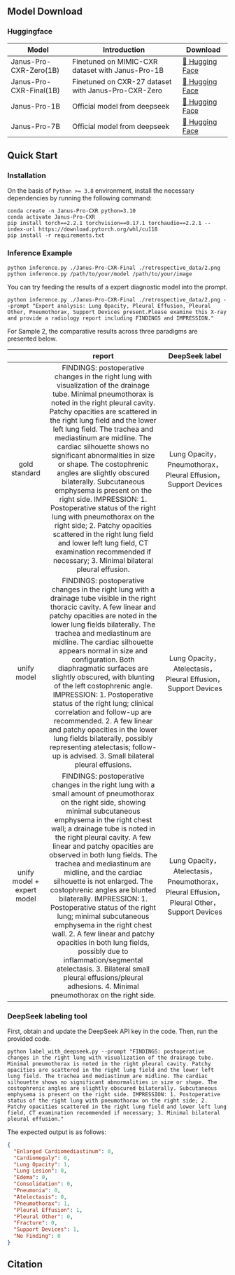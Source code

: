 ## Model Download

### Huggingface

| Model                 | Introduction | Download                                                                    |
|-----------------------|-----------------|-----------------------------------------------------------------------------|
| Janus-Pro-CXR-Zero(1B) | Finetuned on MIMIC-CXR dataset with Janus-Pro-1B    | [🤗 Hugging Face](https://huggingface.co/ZrH42/Janus-Pro-CXR-Zero) |
| Janus-Pro-CXR-Final(1B) | Finetuned on CXR-27 dataset with Janus-Pro-CXR-Zero | [🤗 Hugging Face](https://huggingface.co/ZrH42/Janus-Pro-CXR-Final) |
| Janus-Pro-1B | Official model from deepseek | [🤗 Hugging Face](https://huggingface.co/deepseek-ai/Janus-Pro-1B) |
| Janus-Pro-7B | Official model from deepseek | [🤗 Hugging Face](https://huggingface.co/deepseek-ai/Janus-Pro-7B) |

## Quick Start

### Installation

On the basis of `Python >= 3.8` environment, install the necessary dependencies by running the following command:

```shell
conda create -n Janus-Pro-CXR python=3.10
conda activate Janus-Pro-CXR
pip install torch==2.2.1 torchvision==0.17.1 torchaudio==2.2.1 --index-url https://download.pytorch.org/whl/cu118
pip install -r requirements.txt
```


### Inference Example

```shell
python inference.py ./Janus-Pro-CXR-Final ./retrospective_data/2.png
python inference.py /path/to/your/model /path/to/your/image
```

You can try feeding the results of a expert diagnostic model into the prompt.

```shell
python inference.py ./Janus-Pro-CXR-Final ./retrospective_data/2.png --prompt "Expert analysis: Lung Opacity, Pleural Effusion, Pleural Other, Pneumothorax, Support Devices present.Please examine this X-ray and provide a radiology report including FINDINGS and IMPRESSION."
```

For Sample 2, the comparative results across three paradigms are presented below.

|                            |                            report                            |                        DeepSeek label                        |
| :------------------------: | :----------------------------------------------------------: | :----------------------------------------------------------: |
|       gold standard        | FINDINGS: postoperative changes in the right lung with visualization of the drainage tube. Minimal pneumothorax is noted in the right pleural cavity. Patchy opacities are scattered in the right lung field and the lower left lung field. The trachea and mediastinum are midline. The cardiac silhouette shows no significant abnormalities in size or shape. The costophrenic angles are slightly obscured bilaterally. Subcutaneous emphysema is present on the right side. IMPRESSION: 1. Postoperative status of the right lung with pneumothorax on the right side; 2. Patchy opacities scattered in the right lung field and lower left lung field, CT examination recommended if necessary; 3. Minimal bilateral pleural effusion. | Lung Opacity，Pneumothorax，Pleural Effusion，Support Devices |
|        unify model         | FINDINGS: postoperative changes in the right lung with a drainage tube visible in the right thoracic cavity. A few linear and patchy opacities are noted in the lower lung fields bilaterally. The trachea and mediastinum are midline. The cardiac silhouette appears normal in size and configuration. Both diaphragmatic surfaces are slightly obscured, with blunting of the left costophrenic angle. IMPRESSION: 1. Postoperative status of the right lung; clinical correlation and follow-up are recommended. 2. A few linear and patchy opacities in the lower lung fields bilaterally, possibly representing atelectasis; follow-up is advised. 3. Small bilateral pleural effusions. | Lung Opacity，Atelectasis，Pleural Effusion，Support Devices |
| unify model + expert model | FINDINGS: postoperative changes in the right lung with a small amount of pneumothorax on the right side, showing minimal subcutaneous emphysema in the right chest wall; a drainage tube is noted in the right pleural cavity. A few linear and patchy opacities are observed in both lung fields. The trachea and mediastinum are midline, and the cardiac silhouette is not enlarged. The costophrenic angles are blunted bilaterally. IMPRESSION: 1. Postoperative status of the right lung; minimal subcutaneous emphysema in the right chest wall. 2. A few linear and patchy opacities in both lung fields, possibly due to inflammation/segmental atelectasis. 3. Bilateral small pleural effusions/pleural adhesions. 4. Minimal pneumothorax on the right side. | Lung Opacity，Atelectasis，Pneumothorax，Pleural Effusion，Pleural Other，Support Devices |

### DeepSeek labeling tool

First, obtain and update the DeepSeek API key in the code. Then, run the provided code.

```shell
python label_with_deepseek.py --prompt "FINDINGS: postoperative changes in the right lung with visualization of the drainage tube. Minimal pneumothorax is noted in the right pleural cavity. Patchy opacities are scattered in the right lung field and the lower left lung field. The trachea and mediastinum are midline. The cardiac silhouette shows no significant abnormalities in size or shape. The costophrenic angles are slightly obscured bilaterally. Subcutaneous emphysema is present on the right side. IMPRESSION: 1. Postoperative status of the right lung with pneumothorax on the right side; 2. Patchy opacities scattered in the right lung field and lower left lung field, CT examination recommended if necessary; 3. Minimal bilateral pleural effusion."
```

The expected output is as follows:

```json
{
  "Enlarged Cardiomediastinum": 0,
  "Cardiomegaly": 0,
  "Lung Opacity": 1,
  "Lung Lesion": 0,
  "Edema": 0,
  "Consolidation": 0,
  "Pneumonia": 0,
  "Atelectasis": 0,
  "Pneumothorax": 1,
  "Pleural Effusion": 1,
  "Pleural Other": 0,
  "Fracture": 0,
  "Support Devices": 1,
  "No Finding": 0
}
```

## Citation

```bibtex

```
